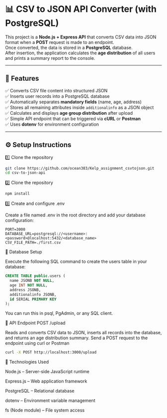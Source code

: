 # 📊 CSV to JSON API Converter (with PostgreSQL)

This project is a **Node.js + Express API** that converts CSV data into JSON format when a **POST** request is made to an endpoint.  
Once converted, the data is stored in a **PostgreSQL** database.  
After insertion, the application calculates the **age distribution** of all users and prints a summary report to the console.

---

## 🚀 Features

✅ Converts CSV file content into structured JSON  
✅ Inserts user records into a PostgreSQL database  
✅ Automatically separates **mandatory fields** (name, age, address)  
✅ Stores all remaining attributes inside `additionalinfo` as a JSON object  
✅ Calculates and displays **age group distribution** after upload  
✅ Simple API endpoint that can be triggered via **cURL** or **Postman**  
✅ Uses **dotenv** for environment configuration  

---

## ⚙️ Setup Instructions

1️⃣ Clone the repository

```bash
git clone https://github.com/ocean303/Kelp_assignment_csvtojson.git
cd csv-to-json-api
```

2️⃣ Clone the repository
```bash
npm install
```

3️⃣ Create and configure .env

Create a file named .env in the root directory and add your database configuration:
```.env
PORT=3000
DATABASE_URL=postgresql://<username>:<password>@localhost:5432/<database_name>
CSV_FILE_PATH=./first.csv
```



🧩 Database Setup

Execute the following SQL command to create the users table in your database:
```sql
CREATE TABLE public.users (
  name JSONB NOT NULL,
  age INT NOT NULL,
  address JSONB,
  additionalinfo JSONB,
  id SERIAL PRIMARY KEY
);
```
You can run this in psql, PgAdmin, or any SQL client.



🧠 API Endpoint
POST /upload

Reads and converts CSV data to JSON, inserts all records into the database, and returns an age distribution summary.
Send a POST request to the endpoint using curl or Postman
```bash
curl -X POST http://localhost:3000/upload
```



🧰 Technologies Used

Node.js – Server-side JavaScript runtime

Express.js – Web application framework

PostgreSQL – Relational database

dotenv – Environment variable management

fs (Node module) – File system access
